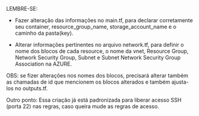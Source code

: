 LEMBRE-SE:

- Fazer alteração das informações no main.tf, para declarar corretamente seu container, resource_group_name, storage_account_name e o caminho da pasta(key).

- Alterar informações pertinentes no arquivo network.tf, para definir o nome dos blocos de cada resource, o nome da vnet, Resource Group, Network Security Group, Subnet e Subnet Network Security Group Association na AZURE.

OBS: se fizer alterações nos nomes dos blocos, precisará alterar também as chamadas de id que mencionem os blocos alterados e também ajusta-los no outputs.tf.

Outro ponto: Essa criação já está padronizada para liberar acesso SSH (porta 22) nas regras, caso queira mude as regras de acesso.
